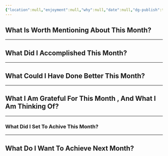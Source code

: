 ```yaml
---
{"location":null,"enjoyment":null,"why":null,"date":null,"dg-publish":true,"dg-home":null,"tags":["monthlyreviews"],"aliases":null,"permalink":"/templates/monthly-note-template/","dgPassFrontmatter":true,"updated":"2025-01-18T18:21:23.104+05:30"}
---
```



## What Is Worth Mentioning About This Month?



---

## What Did I Accomplished This Month?



---

## What Could I Have Done Better This Month?



---

## What I Am Grateful For This Month , And What I Am Thinking Of?



---

### What Did I Set To Achive This Month?



---

## What Do I Want To Achieve Next Month?